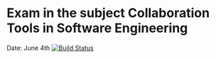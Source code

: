 # Exam in the subject Collaboration Tools in Software Engineering
Date: June 4th
[![Build Status](https://travis-ci.com/kerlit/cse-exam.svg?branch=master)](https://travis-ci.com/kerlit/cse-exam)